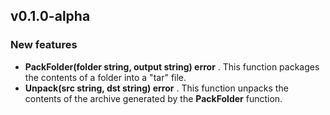 ## v0.1.0-alpha
### New features
* **PackFolder(folder string, output string) error** . This function packages the contents of a folder into a "tar" file.
* **Unpack(src string, dst string) error** . This function unpacks the contents of the archive generated by the **PackFolder** function.